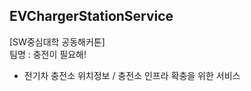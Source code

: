## EVChargerStationService
[SW중심대학 공동해커톤]<br>
팀명 : 충전이 필요해!<br>
- 전기차 충전소 위치정보 / 충전소 인프라 확충을 위한 서비스
